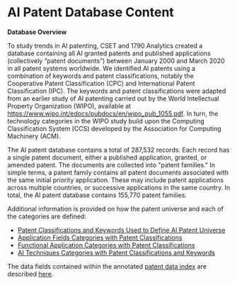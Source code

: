 # AI Patent Database Content

**Database Overview**

To study trends in AI patenting, CSET and 1790 Analytics created a database containing all AI granted patents and published applications (collectively “patent documents”) between January 2000 and March 2020 in all patent systems worldwide. We identified AI patents using a combination of keywords and patent classifications, notably the Cooperative Patent Classification (CPC) and International Patent Classification (IPC). The keywords and patent classifications were adapted from an earlier study of AI patenting carried out by the World Intellectual Property Organization (WIPO), available at https://www.wipo.int/edocs/pubdocs/en/wipo_pub_1055.pdf. In turn, the technology categories in the WIPO study build upon the Computing Classification System (CCS) developed by the Association for Computing Machinery (ACM).

The AI patent database contains a total of 287,532 records. Each record has a single patent document, either a published application, granted, or amended patent. The documents are collected into &quot;patent families.&quot; In simple terms, a patent family contains all patent documents associated with the same initial priority application. These may include patent applications across multiple countries, or successive applications in the same country. In total, the AI patent database contains 155,770 patent families.

Additional information is provided on how the patent universe and each of the categories are defined:
- [Patent Classifications and Keywords Used to Define AI Patent Universe](https://github.com/georgetown-cset/1790-ai-patent-data/blob/master/Define_Patent_Universe.md)
- [Application Fields Categories with Patent Classifications](https://github.com/georgetown-cset/1790-ai-patent-data/blob/master/Application_Fields_Categories.md)
- [Functional Application Categories with Patent Classifications](https://github.com/georgetown-cset/1790-ai-patent-data/blob/master/Functional_Application_Categories.md)
- [AI Techniques Categories with Patent Classifications and Keywords](https://github.com/georgetown-cset/1790-ai-patent-data/blob/master/AI_Techniques_Categories.md)

The data fields contained within the annotated [patent data index](https://github.com/georgetown-cset/1790-ai-patent-data/blob/master/patent_database.csv.zip) are described [here](https://github.com/georgetown-cset/1790-ai-patent-data/blob/master/Field_Descriptions.md).
